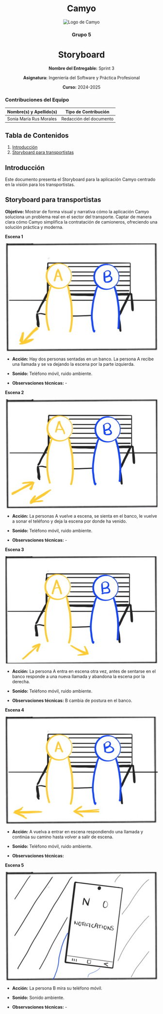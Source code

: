 <h1 align="center">
  Camyo
</h1>

<p align="center">
  <img src="https://i.imgur.com/C72nY4p.png" alt="Logo de Camyo" width="150">
</p>

<h3 align="center">
  <strong>Grupo 5</strong>
</h3>

<h1 align="center">
  <strong>Storyboard</strong>
</h1>

<p align="center">
  <strong>Nombre del Entregable:</strong> Sprint 3 
</p>
<p align="center">
  <strong>Asignatura:</strong> Ingeniería del Software y Práctica Profesional  
</p>
<p align="center">
  <strong>Curso:</strong> 2024-2025  
</p>

### Contribuciones del Equipo

| Nombre(s) y Apellido(s)       | Tipo de Contribución          |
|-------------------------------|-------------------------------|
| Sonia María Rus Morales       | Redacción del documento       |

## Tabla de Contenidos

1. [Introducción](#introducción)
2. [Storyboard para transportistas](#storyboard-para-transportistas)

## Introducción

Este documento presenta el Storyboard para la aplicación Camyo centrado en la visión para los transportistas.

## Storyboard para transportistas

**Objetivo:** Mostrar de forma visual y narrativa cómo la aplicación Camyo soluciona un problema real en el sector del transporte. Captar de manera clara cómo Camyo simplifica la contratación de camioneros, ofreciendo una solución práctica y moderna.

**Escena 1**

<p align="center">
<img src="images/storyboard/escena1.jpg">
</p>

- **Acción:** Hay dos personas sentadas en un banco. La persona A recibe una llamada y se va dejando la escena por la parte izquierda.

- **Sonido:** Teléfono móvil, ruido ambiente.
- **Observaciones técnicas:** -

**Escena 2**

<p align="center">
<img src="images/storyboard/escena2.jpg">
</p>

- **Acción:** La personas A vuelve a escena, se sienta en el banco, le vuelve a sonar el teléfono y deja la escena por donde ha venido.  

- **Sonido:** Teléfono móvil, ruido ambiente.  
- **Observaciones técnicas:** -

**Escena 3**

<p align="center">
<img src="images/storyboard/escena3.jpg">
</p>

- **Acción:** La persona A entra en escena otra vez, antes de sentarse en el banco responde a una nueva llamada y abandona la escena por la derecha. 

- **Sonido:** Teléfono móvil, ruido ambiente.  
- **Observaciones técnicas:** B cambia de postura en el banco.

**Escena 4**

<p align="center">
<img src="images/storyboard/escena4.jpg">
</p>

- **Acción:** A vuelva a entrar en escena respondiendo una llamada y continúa su camino hasta volver a salir de escena. 

- **Sonido:** Teléfono móvil, ruido ambiente.  
- **Observaciones técnicas:**  

**Escena 5**

<p align="center">
<img src="images/storyboard/escena5.jpg">
</p>

- **Acción:** La persona B mira su teléfono móvil.

- **Sonido:**  Sonido ambiente. 
- **Observaciones técnicas:** -